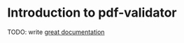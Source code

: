 # Introduction to pdf-validator

TODO: write [great documentation](http://jacobian.org/writing/what-to-write/)
